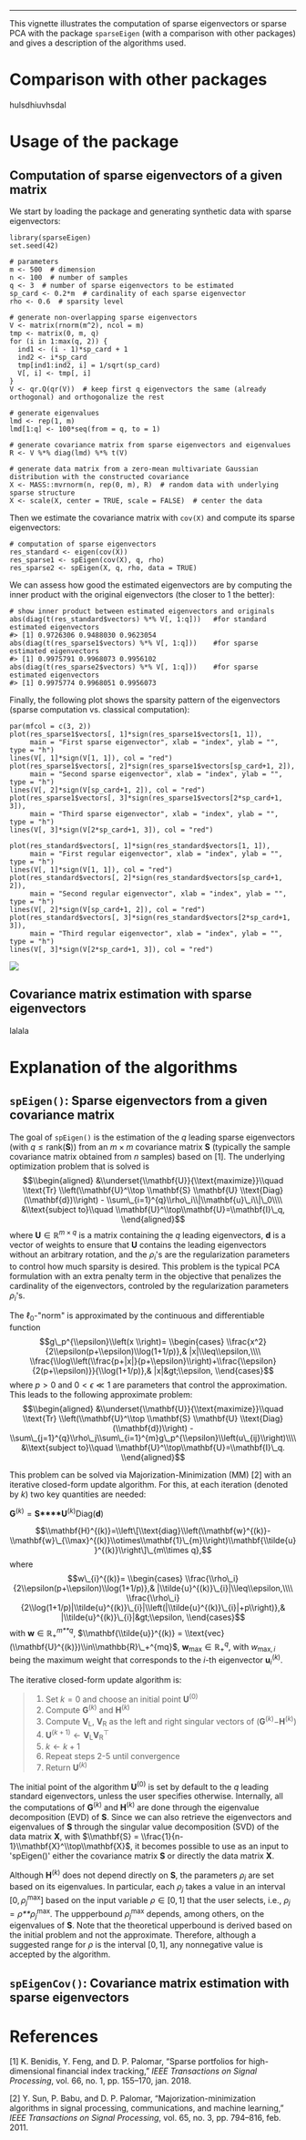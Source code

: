 

------------------------------------------------------------------------

This vignette illustrates the computation of sparse eigenvectors or
sparse PCA with the package `sparseEigen` (with a comparison with other
packages) and gives a description of the algorithms used.

Comparison with other packages
==============================

hulsdhiuvhsdal

Usage of the package
====================

Computation of sparse eigenvectors of a given matrix
----------------------------------------------------

We start by loading the package and generating synthetic data with
sparse eigenvectors:

    library(sparseEigen)
    set.seed(42)

    # parameters 
    m <- 500  # dimension
    n <- 100  # number of samples
    q <- 3  # number of sparse eigenvectors to be estimated
    sp_card <- 0.2*m  # cardinality of each sparse eigenvector
    rho <- 0.6  # sparsity level

    # generate non-overlapping sparse eigenvectors
    V <- matrix(rnorm(m^2), ncol = m)
    tmp <- matrix(0, m, q)
    for (i in 1:max(q, 2)) {
      ind1 <- (i - 1)*sp_card + 1
      ind2 <- i*sp_card
      tmp[ind1:ind2, i] = 1/sqrt(sp_card)
      V[, i] <- tmp[, i]
    }
    V <- qr.Q(qr(V))  # keep first q eigenvectors the same (already orthogonal) and orthogonalize the rest

    # generate eigenvalues
    lmd <- rep(1, m)
    lmd[1:q] <- 100*seq(from = q, to = 1)

    # generate covariance matrix from sparse eigenvectors and eigenvalues
    R <- V %*% diag(lmd) %*% t(V)

    # generate data matrix from a zero-mean multivariate Gaussian distribution with the constructed covariance
    X <- MASS::mvrnorm(n, rep(0, m), R)  # random data with underlying sparse structure
    X <- scale(X, center = TRUE, scale = FALSE)  # center the data

Then we estimate the covariance matrix with `cov(X)` and compute its
sparse eigenvectors:

    # computation of sparse eigenvectors
    res_standard <- eigen(cov(X))
    res_sparse1 <- spEigen(cov(X), q, rho)
    res_sparse2 <- spEigen(X, q, rho, data = TRUE)

We can assess how good the estimated eigenvectors are by computing the
inner product with the original eigenvectors (the closer to 1 the
better):

    # show inner product between estimated eigenvectors and originals
    abs(diag(t(res_standard$vectors) %*% V[, 1:q]))   #for standard estimated eigenvectors
    #> [1] 0.9726306 0.9488030 0.9623054
    abs(diag(t(res_sparse1$vectors) %*% V[, 1:q]))    #for sparse estimated eigenvectors
    #> [1] 0.9975791 0.9968073 0.9956102
    abs(diag(t(res_sparse2$vectors) %*% V[, 1:q]))    #for sparse estimated eigenvectors
    #> [1] 0.9975774 0.9968051 0.9956073

Finally, the following plot shows the sparsity pattern of the
eigenvectors (sparse computation vs. classical computation):

    par(mfcol = c(3, 2))
    plot(res_sparse1$vectors[, 1]*sign(res_sparse1$vectors[1, 1]), 
         main = "First sparse eigenvector", xlab = "index", ylab = "", type = "h")
    lines(V[, 1]*sign(V[1, 1]), col = "red")
    plot(res_sparse1$vectors[, 2]*sign(res_sparse1$vectors[sp_card+1, 2]), 
         main = "Second sparse eigenvector", xlab = "index", ylab = "", type = "h")
    lines(V[, 2]*sign(V[sp_card+1, 2]), col = "red")
    plot(res_sparse1$vectors[, 3]*sign(res_sparse1$vectors[2*sp_card+1, 3]), 
         main = "Third sparse eigenvector", xlab = "index", ylab = "", type = "h")
    lines(V[, 3]*sign(V[2*sp_card+1, 3]), col = "red")

    plot(res_standard$vectors[, 1]*sign(res_standard$vectors[1, 1]), 
         main = "First regular eigenvector", xlab = "index", ylab = "", type = "h")
    lines(V[, 1]*sign(V[1, 1]), col = "red")
    plot(res_standard$vectors[, 2]*sign(res_standard$vectors[sp_card+1, 2]), 
         main = "Second regular eigenvector", xlab = "index", ylab = "", type = "h")
    lines(V[, 2]*sign(V[sp_card+1, 2]), col = "red")
    plot(res_standard$vectors[, 3]*sign(res_standard$vectors[2*sp_card+1, 3]), 
         main = "Third regular eigenvector", xlab = "index", ylab = "", type = "h")
    lines(V[, 3]*sign(V[2*sp_card+1, 3]), col = "red")

![](sparse_eigenvectors_files/figure-markdown_strict/unnamed-chunk-5-1.png)

Covariance matrix estimation with sparse eigenvectors
-----------------------------------------------------

lalala

Explanation of the algorithms
=============================

`spEigen()`: Sparse eigenvectors from a given covariance matrix
---------------------------------------------------------------

The goal of `spEigen()` is the estimation of the *q* leading sparse
eigenvectors (with *q* ≤ rank(**S**)) from an *m* × *m* covariance
matrix **S** (typically the sample covariance matrix obtained from *n*
samples) based on \[1\]. The underlying optimization problem that is
solved is
$$\\begin{aligned}
      &\\underset{\\mathbf{U}}{\\text{maximize}}\\quad \\text{Tr} \\left(\\mathbf{U}^\\top \\mathbf{S} \\mathbf{U} \\text{Diag}   (\\mathbf{d})\\right) - \\sum\_{i=1}^{q}\\rho\_i\\|\\mathbf{u}\_i\\|\_0\\\\
    &\\text{subject to}\\quad \\mathbf{U}^\\top\\mathbf{U}=\\mathbf{I}\_q,
  \\end{aligned}$$
 where **U** ∈ ℝ<sup>*m* × *q*</sup> is a matrix containing the *q*
leading eigenvectors, **d** is a vector of weights to ensure that **U**
contains the leading eigenvectors without an arbitrary rotation, and the
*ρ*<sub>*i*</sub>'s are the regularization parameters to control how
much sparsity is desired. This problem is the typical PCA formulation
with an extra penalty term in the objective that penalizes the
cardinality of the eigenvectors, controled by the regularization
parameters *ρ*<sub>*i*</sub>'s.

The ℓ<sub>0</sub>-"norm" is approximated by the continuous and
differentiable function
$$g\_p^{\\epsilon}\\left(x \\right)= \\begin{cases}
    \\frac{x^2}{2\\epsilon(p+\\epsilon)\\log(1+1/p)},& |x|\\leq\\epsilon,\\\\
    \\frac{\\log\\left(\\frac{p+|x|}{p+\\epsilon}\\right)+\\frac{\\epsilon}{2(p+\\epsilon)}}{\\log(1+1/p)},& |x|&gt;\\epsilon,
    \\end{cases}$$
 where *p* &gt; 0 and 0 &lt; *ϵ* ≪ 1 are parameters that control the
approximation. This leads to the following approximate problem:
$$\\begin{aligned}
      &\\underset{\\mathbf{U}}{\\text{maximize}}\\quad \\text{Tr} \\left(\\mathbf{U}^\\top \\mathbf{S} \\mathbf{U} \\text{Diag}   (\\mathbf{d})\\right) - \\sum\_{j=1}^{q}\\rho\_j\\sum\_{i=1}^{m}g\_p^{\\epsilon}\\left(u\_{ij}\\right)\\\\
    &\\text{subject to}\\quad \\mathbf{U}^\\top\\mathbf{U}=\\mathbf{I}\_q.
  \\end{aligned}$$

This problem can be solved via Majorization-Minimization (MM) \[2\] with
an iterative closed-form update algorithm. For this, at each iteration
(denoted by *k*) two key quantities are needed:

**G**<sup>(*k*)</sup> = **S****U**<sup>(*k*)</sup>Diag(**d**)
  
$$\\mathbf{H}^{(k)}=\\left\[\\text{diag}\\left(\\mathbf{w}^{(k)}-\\mathbf{w}\_{\\max}^{(k)}\\otimes\\mathbf{1}\_{m}\\right)\\mathbf{\\tilde{u}}^{(k)}\\right\]\_{m\\times q},$$
 where
$$w\_{i}^{(k)}= \\begin{cases}
        \\frac{\\rho\_i}{2\\epsilon(p+\\epsilon)\\log(1+1/p)},& |\\tilde{u}^{(k)}\_{i}|\\leq\\epsilon,\\\\
        \\frac{\\rho\_i}{2\\log(1+1/p)|\\tilde{u}^{(k)}\_{i}|\\left(|\\tilde{u}^{(k)}\_{i}|+p\\right)},&                |\\tilde{u}^{(k)}\_{i}|&gt;\\epsilon,
        \\end{cases}$$
 with **w** ∈ ℝ<sub>+</sub><sup>*m**q*</sup>,
$\\mathbf{\\tilde{u}}^{(k)} = \\text{vec}(\\mathbf{U}^{(k)})\\in\\mathbb{R}\_+^{mq}$,
**w**<sub>max</sub> ∈ ℝ<sub>+</sub><sup>*q*</sup>, with
*w*<sub>max, *i*</sub> being the maximum weight that corresponds to the
*i*-th eigenvector **u**<sub>*i*</sub><sup>(*k*)</sup>.

The iterative closed-form update algorithm is:

> 1.  Set *k* = 0 and choose an initial point **U**<sup>(0)</sup>  
> 2.  Compute **G**<sup>(*k*)</sup> and **H**<sup>(*k*)</sup>  
> 3.  Compute **V**<sub>L</sub>, **V**<sub>R</sub> as the left and right
>     singular vectors of
>     (**G**<sup>(*k*)</sup>−**H**<sup>(*k*)</sup>)  
> 4.  **U**<sup>(*k* + 1)</sup> ← **V**<sub>L</sub>**V**<sub>R</sub><sup>⊤</sup>  
> 5.  *k* ← *k* + 1  
> 6.  Repeat steps 2-5 until convergence  
> 7.  Return **U**<sup>(*k*)</sup>

The initial point of the algorithm **U**<sup>(0)</sup> is set by default
to the *q* leading standard eigenvectors, unless the user specifies
otherwise. Internally, all the computations of **G**<sup>(*k*)</sup> and
**H**<sup>(*k*)</sup> are done through the eigenvalue decomposition
(EVD) of **S**. Since we can also retrieve the eigenvectors and
eigenvalues of **S** through the singular value decomposition (SVD) of
the data matrix **X**, with
$\\mathbf{S} = \\frac{1}{n-1}\\mathbf{X}^\\top\\mathbf{X}$, it becomes
possible to use as an input to 'spEigen()' either the covariance matrix
**S** or directly the data matrix **X**.

Although **H**<sup>(*k*)</sup> does not depend directly on **S**, the
parameters *ρ*<sub>*j*</sub> are set based on its eigenvalues. In
particular, each *ρ*<sub>*j*</sub> takes a value in an interval
\[0, *ρ*<sub>*j*</sub><sup>max</sup>\] based on the input variable
*ρ* ∈ \[0, 1\] that the user selects, i.e.,
*ρ*<sub>*j*</sub> = *ρ**ρ*<sub>*j*</sub><sup>max</sup>. The uppperbound
*ρ*<sub>*j*</sub><sup>max</sup> depends, among others, on the
eigenvalues of **S**. Note that the theoretical upperbound is derived
based on the initial problem and not the approximate. Therefore,
although a suggested range for *ρ* is the interval \[0, 1\], any
nonnegative value is accepted by the algorithm.

`spEigenCov()`: Covariance matrix estimation with sparse eigenvectors
---------------------------------------------------------------------

References
==========

\[1\] K. Benidis, Y. Feng, and D. P. Palomar, “Sparse portfolios for
high-dimensional financial index tracking,” *IEEE Transactions on Signal
Processing*, vol. 66, no. 1, pp. 155–170, jan. 2018.

\[2\] Y. Sun, P. Babu, and D. P. Palomar, “Majorization-minimization
algorithms in signal processing, communications, and machine learning,”
*IEEE Transactions on Signal Processing*, vol. 65, no. 3, pp. 794–816,
feb. 2011.
